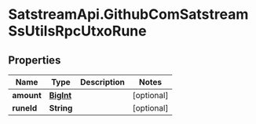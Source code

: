 # SatstreamApi.GithubComSatstreamSsUtilsRpcUtxoRune

## Properties
Name | Type | Description | Notes
------------ | ------------- | ------------- | -------------
**amount** | [**BigInt**](BigInt.md) |  | [optional] 
**runeId** | **String** |  | [optional] 


